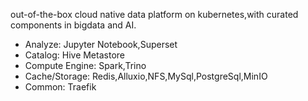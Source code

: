 out-of-the-box cloud native data platform on kubernetes,with curated components in bigdata and AI.
- Analyze: Jupyter Notebook,Superset
- Catalog: Hive Metastore
- Compute Engine: Spark,Trino
- Cache/Storage: Redis,Alluxio,NFS,MySql,PostgreSql,MinIO
- Common: Traefik